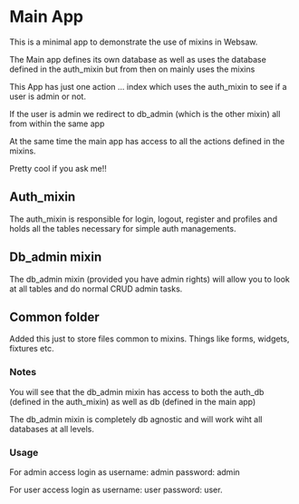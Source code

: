 # Main App

This is a minimal app to demonstrate the use of mixins in Websaw.

The Main app defines its own database as well as uses the database defined in the auth_mixin but from then on mainly uses the mixins

This App has just one action ... index which uses the auth_mixin to see if a user is admin or not.

If the user is admin we redirect to db_admin (which is the other mixin) all from within the same app

At the same time the main app has access to all the actions defined in the mixins.

Pretty cool if you ask me!!

## Auth_mixin
The auth_mixin is responsible for login, logout, register and profiles and holds all the tables necessary for simple auth managements. 

## Db_admin mixin

The db_admin mixin (provided you have admin rights) will allow you to look at all tables and do normal CRUD admin tasks.

## Common folder

Added this just to store files common to mixins. Things like forms, widgets, fixtures etc.

### Notes

You will see that the db_admin mixin has access to both the auth_db (defined in the auth_mixin) as well as db (defined in the main app)

The db_admin mixin is completely db agnostic and will work wiht all databases at all levels.

### Usage

For admin access login as username: admin password: admin

For user access login as username: user password: user.


